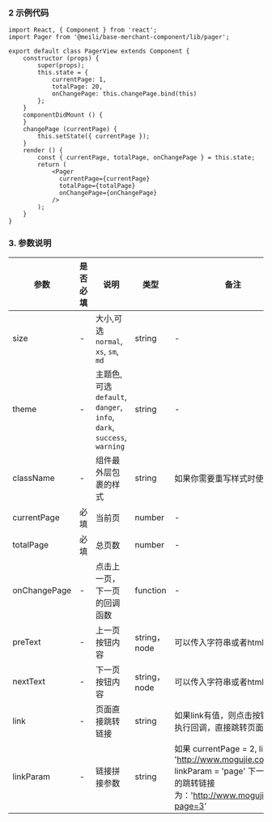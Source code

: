 ### 2 示例代码
    import React, { Component } from 'react';
    import Pager from '@meili/base-merchant-component/lib/pager';

    export default class PagerView extends Component {
        constructor (props) {
            super(props);
            this.state = {
                currentPage: 1,
                totalPage: 20,
                onChangePage: this.changePage.bind(this)
            };
        }
        componentDidMount () {
        }
        changePage (currentPage) {
            this.setState({ currentPage });
        }
        render () {
            const { currentPage, totalPage, onChangePage } = this.state;
            return (
                <Pager
                  currentPage={currentPage}
                  totalPage={totalPage}
                  onChangePage={onChangePage}
                />
            );
        }
    }

### 3. 参数说明

| 参数        |  是否必填        |说明           | 类型         |  备注       |   默认       |
| ------------ |------------ | ------------- | ------------ | ------------  |------------  |
| size      | - |大小,可选`normal`, `xs`, `sm`, `md` | string | - | sm |
| theme      | - |主题色,可选`default`, `danger`, `info`, `dark`, `success`, `warning` | string | - | default |
| className | -  | 组件最外层包裹的样式         | string       | 如果你需要重写样式时使用     | mc-pager  |
| currentPage| 必填    |当前页   | number | - |  1|
| totalPage   | 必填    |总页数   | number | - |  1|
| onChangePage  | -   |点击上一页，下一页的回调函数   | function | - |  － |
| preText  | - |上一页按钮内容   | string，node | 可以传入字符串或者html | < |
| nextText  | - |下一页按钮内容   | string，node | 可以传入字符串或者html | > |
| link  |- |页面直接跳转链接   | string | 如果link有值，则点击按钮就不执行回调，直接跳转页面 | － |
| linkParam  |- |链接拼接参数   | string | 如果 currentPage = 2, link = 'http://www.mogujie.com', linkParam = 'page' 下一页按钮的跳转链接为：'http://www.mogujie.com?page=3' | page |


